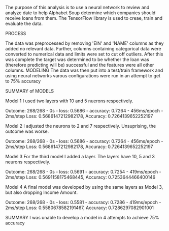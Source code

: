 The purpose of this analysis is to use a neural network to review and analyze date to help Alphabet Soup determine which companies should receive loans from them.  The TensorFlow library is used to creae, train and evaluate the data.

PROCESS

The data was preprocessed by removing 'EIN' and 'NAME' columns as they added no relevant data.  Further, columns containing categorical data were converted to numerical data and limits were set to cut off outliers.  After this was complete the target was determined to be whether the loan was (therefore predicting will be) successful and the features were all other columns.
MODELING
The data was then put into a test/train framework and using neural networks varous configurations were run in an attempt to get to 75% accuracy

SUMMARY of MODELS

Model 1
I used two layers with 10 and 5 nuerons respectively.  

Outcome:
268/268 - 0s - loss: 0.5686 - accuracy: 0.7264 - 456ms/epoch - 2ms/step
Loss: 0.5686147212982178, Accuracy: 0.7264139652252197

Model 2
I adjusted the neurons to 2 and 7 respectively.  Unsuprising, the outcome was worse.  

Outcome:
268/268 - 0s - loss: 0.5686 - accuracy: 0.7264 - 456ms/epoch - 2ms/step
Loss: 0.5686147212982178, Accuracy: 0.7264139652252197


Model 3
For the third model I added a layer.  The layers have 10, 5 and 3 neurons respectively.

Outcome:
268/268 - 0s - loss: 0.5691 - accuracy: 0.7254 - 419ms/epoch - 2ms/step
Loss: 0.5691158175468445, Accuracy: 0.7253644466400146

Model 4
A final model was developed by using the same layers as Model 3, but also dropping Income Amount.  

Outcome:
268/268 - 0s - loss: 0.5581 - accuracy: 0.7286 - 419ms/epoch - 2ms/step
Loss: 0.5580678582191467, Accuracy: 0.7286297082901001

SUMMARY
I was unable to develop a model in 4 attempts to achieve 75% accuracy
